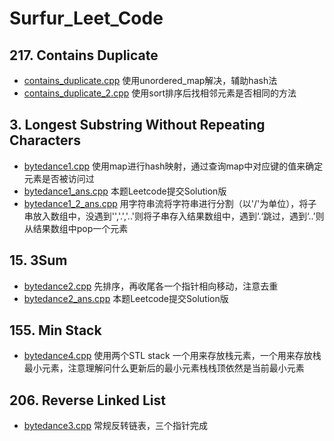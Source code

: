 # Surfur_Leet_Code
## 217. Contains Duplicate
- [contains_duplicate.cpp](https://github.com/yeyuezhishui/Surfur_Leet_Code/blob/master/contains_duplicate.cpp)
  使用unordered_map解决，辅助hash法
- [contains_duplicate_2.cpp](https://github.com/yeyuezhishui/Surfur_Leet_Code/blob/master/contains_duplicate_2.cpp)
  使用sort排序后找相邻元素是否相同的方法
## 3. Longest Substring Without Repeating Characters
- [bytedance1.cpp](https://github.com/yeyuezhishui/Surfur_Leet_Code/blob/master/bytedance1.cpp)
  使用map进行hash映射，通过查询map中对应键的值来确定元素是否被访问过
- [bytedance1_ans.cpp](https://github.com/yeyuezhishui/Surfur_Leet_Code/blob/master/bytedance1_ans.cpp)
  本题Leetcode提交Solution版
- [bytedance1_2_ans.cpp](https://github.com/yeyuezhishui/Surfur_Leet_Code/blob/master/bytedance1_2_ans.cpp)
  用字符串流将字符串进行分割（以'/'为单位），将子串放入数组中，没遇到'','.','..'则将子串存入结果数组中，遇到‘.‘跳过，遇到‘..’则从结果数组中pop一个元素
## 15. 3Sum
- [bytedance2.cpp](https://github.com/yeyuezhishui/Surfur_Leet_Code/blob/master/bytedance2.cpp)
  先排序，再收尾各一个指针相向移动，注意去重
- [bytedance2_ans.cpp](https://github.com/yeyuezhishui/Surfur_Leet_Code/blob/master/bytedance2_ans.cpp)
  本题Leetcode提交Solution版
## 155. Min Stack
- [bytedance4.cpp](https://github.com/yeyuezhishui/Surfur_Leet_Code/blob/master/bytedance4.cpp)
  使用两个STL stack 一个用来存放栈元素，一个用来存放栈最小元素，注意理解问什么更新后的最小元素栈栈顶依然是当前最小元素
## 206. Reverse Linked List
- [bytedance3.cpp](https://github.com/yeyuezhishui/Surfur_Leet_Code/blob/master/bytedance3.cpp)
  常规反转链表，三个指针完成






